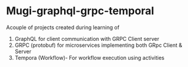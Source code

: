 # Mugi-graphql-grpc-temporal
Acouple of projects created during learning of 
1. GraphQL for client communication with GRPC Client server
2. GRPC (protobuf) for microservices implementing both GRpc Client & Server
3. Tempora (Workflow)- For workflow execution using activities

